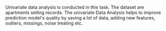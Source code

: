 Univariate data analysis is conducted in this task. The dataset are apartments selling records. The univariate Data Analysis helps to improve prediction model's quality by saving a lot of data, adding new features, outliers, missings, noise treating etc.
